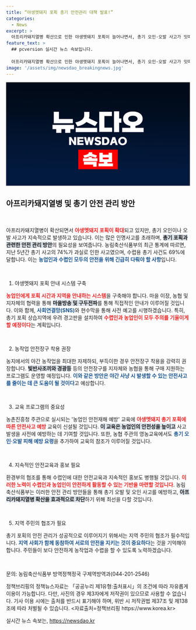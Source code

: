 ```yaml
---
title: “야생멧돼지 포획 총기 안전관리 대책 발표!”
categories:
  - News
excerpt: >
  아프리카돼지열병 확산으로 인한 야생멧돼지 포획이 늘어나면서, 총기 오인·오발 사고가 잇따르고 있습니다. 농림축산식품부는 안전 관리 방안을 마련해 피해 예방에 나선다. 상세한 대책이 궁금하다면 클릭하세요!
feature_text: >
  ## pcversion 실시간 뉴스 속보입니다.

  아프리카돼지열병 확산으로 인한 야생멧돼지 포획이 늘어나면서, 총기 오인·오발 사고가 잇따르고 있습니다. 농림축산식품부는 안전 관리 방안을 마련해 피해 예방에 나선다. 상세한 대책이 궁금하다면 클릭하세요!
image: '/assets/img/newsdao_breakingnews.jpg'
---
```


<p><img src="/assets/img/newsdao_breakingnews.jpg" alt="pcversion 속보" /></p>

<h2 data-ke-size="size26">아프리카돼지열병 및 총기 안전 관리 방안</h2>

<p data-ke-size="size16">&nbsp;</p>

<p>아프리카돼지열병이 확산되면서 <b><span style="color: #ee2323;">야생멧돼지 포획이 확대</span></b>되고 있지만, 총기 오인이나 오발 사고가 지속적으로 발생하고 있습니다. 이는 많은 인명사고를 초래하며, <b><span style="background-color: #21538527;">총기 포획과 관련한 안전 관리 방안</span></b>의 필요성을 보여줍니다. 농림축산식품부의 최근 통계에 따르면, 지난 5년간 총기 사고의 74%가 과실로 인한 사고였으며, 수렵용 총기 사건도 69%에 달합니다. 이는 <b><span style="color: #1a5490;">농업인과 수렵인 모두의 안전을 위해 긴급히 다뤄야 할 사항</span></b>입니다. </p>

<p data-ke-size="size16">&nbsp;</p>

<ol>
<li>야생멧돼지 포획 안내 시스템 구축</li>
</ol>

<p><b><span style="color: #ee2323;">농업인에게 포획 시간과 지역을 안내하는 시스템</span></b>을 구축해야 합니다. 마을 이장, 농협 및 지자체의 협력을 통해 <b><span style="background-color: #21538527;">마을방송 및 구두전파</span></b>를 통해 직접적인 안내가 이루어질 것입니다. 이와 함께, <b><span style="color: #1a5490;">사회연결망(SNS)</span></b>와 현수막을 통해 사전 예고를 시행하겠습니다. 특히, 총기 포획 상습지역에 우려 경고판을 설치하여 <b><span style="color: #ee2323;">수렵인과 농업인이 모두 주의를 기울이게 할 예정이다</span></b>는 계획입니다.</p>

<p data-ke-size="size16">&nbsp;</p>

<ol start="2">
<li>농작업 안전장구 착용 권장</li>
</ol>

<p>농지에서의 야간 농작업을 최대한 자제하되, 부득이한 경우 안전장구 착용을 강력히 권장합니다. <b><span style="background-color: #21538527;">빛반사조끼와 경광등</span></b> 등의 안전장구를 지자체와 농협을 통해 구매 지원하는 프로그램도 운영할 예정입니다. <b><span style="color: #1a5490;">이와 같은 방안은 야간 사냥 시 발생할 수 있는 안전사고를 줄이는 데 큰 도움이 될 것이다</span></b>고 예상합니다.</p>

<p data-ke-size="size16">&nbsp;</p>

<ol start="3">
<li>교육 프로그램의 중요성</li>
</ol>

<p>농촌진흥청 주관으로 실시되는 '농업인 안전재해 예방' 교육에 <b><span style="color: #ee2323;">야생멧돼지 총기 포획에 따른 안전사고 예방</span></b> 교육이 신설될 것입니다. <b><span style="background-color: #21538527;">이 교육은 농업인의 안전성을 높이고</span></b> 사고 발생을 사전에 예방하는 데 기여할 것입니다. 또한, 농협 주관의 영농교육에서도 <b><span style="color: #1a5490;">총기 오인·오발 피해 예방 요령</span></b>을 추가하여 교육의 참조가 이루어질 것입니다.</p>

<p data-ke-size="size16">&nbsp;</p>

<ol start="4">
<li>지속적인 안전교육과 홍보 필요</li>
</ol>

<p>환경부의 협조를 통해 수렵인에 대한 안전교육과 지속적인 홍보도 병행될 것입니다. <b><span style="color: #ee2323;">이러한 노력이 수렵인과 농업인이 안전하게 활동할 수 있는 기반을 마련할 것입니다</span></b>. 농림축산식품부는 이러한 안전 관리 방안들을 통해 총기 오발 및 오인 사고를 예방하고, <b><span style="background-color: #21538527;">아프리카돼지열병 확산을 효과적으로 차단</span></b>하기 위해 최선을 다할 것입니다.</p>

<p data-ke-size="size16">&nbsp;</p>

<ol start="5">
<li>지역 주민의 협조가 필요</li>
</ol>

<p>총기 포획의 안전 관리가 성공적으로 이루어지기 위해서는 지역 주민의 협조가 필수적입니다. <b><span style="color: #1a5490;">지역 사회가 함께 동참하여 서로의 안전을 지키는 것이 중요하다</span></b>는 것을 기억해야 합니다. 주민들이 보다 안전하게 농작업과 수렵을 할 수 있도록 노력하겠습니다. </p>

<p data-ke-size="size16">&nbsp;</p>

<p>문의: 농림축산식품부 방역정책정국 구제역방역과(044-201-2546)</p>

<p>정책브리핑의 정책뉴스자료는 「공공누리 제1유형:출처표시」의 조건에 따라 자유롭게 이용이 가능합니다. 다만, 사진의 경우 제3자에게 저작권이 있으므로 사용할 수 없습니다. 기사 이용 시에는 출처를 반드시 표기해야 하며, 위반 시 저작권법 제37조 및 제138조에 따라 처벌될 수 있습니다. &lt;자료출처=정책브리핑 https://www.korea.kr></p>
실시간 뉴스 속보는, <a href="https://newsdao.kr" rel="dofollow">https://newsdao.kr</a>


